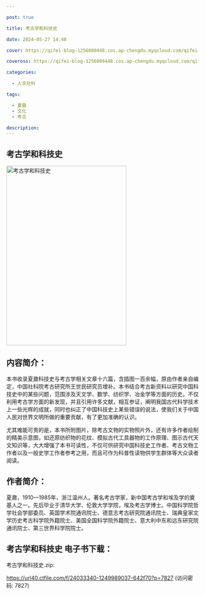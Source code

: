 ```yaml
---

post: true

title: 考古学和科技史

date: 2024-05-27 14:48

cover: https://qifei-blog-1256009448.cos.ap-chengdu.myqcloud.com/qifei-blog/6616332968eb9357130210f1.jpg

coveross: https://qifei-blog-1256009448.cos.ap-chengdu.myqcloud.com/qifei-blog/6616332968eb9357130210f1.jpg

categories:

  - 人文社科

tags:

  - 夏鼐
  - 文化
  - 考古

description:
---
```


## 考古学和科技史
<img alt="考古学和科技史 " class="aligncenter loaded" data-was-processed="true" decoding="async" fetchpriority="high" height="471" src="https://qifei-blog-1256009448.cos.ap-chengdu.myqcloud.com/qifei-blog/6616332968eb9357130210f1.jpg" style="cursor: zoom-in;" width="314"/>

## 内容简介：

本书收录夏鼐科技史与考古学相关文章十六篇，含插图一百余幅，原由作者亲自编定，中国社科院考古研究所王世民研究员增补。本书结合考古新资料以研究中国科技史中的某些问题，范围涉及天文学、数学、纺织学、冶金学等方面的历史。不仅利用考古学方面的新发现，并且引用许多文献，相互参证，阐明我国古代科学技术上一些光辉的成就，同时也纠正了中国科技史上某些错误的说法，使我们关于中国人民对世界文明所做的重要贡献，有了更加准确的认识。

尤其难能可贵的是，本书所附图片，除考古文物的实物照片外，还有许多作者绘制的精美示意图，如还原纺织物的花纹、模拟古代工具器物的工作原理、图示古代天文知识等，大大增强了本书可读性，不仅可供研究中国科技史工作者、考古文物工作者以及一般史学工作者参考之用，而且可作为科普性读物供学生群体等大众读者阅读。

## 作者简介：

夏鼐，1910—1985年，浙江温州人。著名考古学家，新中国考古学和埃及学的奠基人之一。先后毕业于清华大学、伦敦大学学院，埃及考古学博士。中国科学院哲学社会学部委员、英国学术院通讯院士、德意志考古研究院通讯院士、瑞典皇家文学历史考古科学院外籍院士、美国全国科学院外籍院士、意大利中东和远东研究院通讯院士、第三世界科学院院士。

## 考古学和科技史 电子书下载：
考古学和科技史.zip: 

https://url40.ctfile.com/f/24033340-1249989037-642f70?p=7827 (访问密码: 7827)
